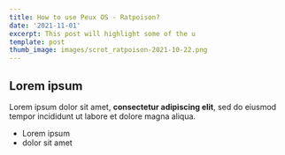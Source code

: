 ```yaml
---
title: How to use Peux OS - Ratpoison?
date: '2021-11-01'
excerpt: This post will highlight some of the u
template: post
thumb_image: images/scrot_ratpoison-2021-10-22.png
---
```

## Lorem ipsum

Lorem ipsum dolor sit amet, **consectetur adipiscing elit**, sed do eiusmod tempor incididunt ut labore et dolore magna aliqua.

- Lorem ipsum
- dolor sit amet